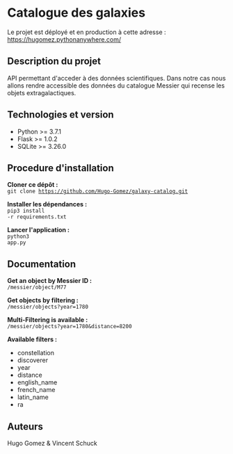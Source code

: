 # Catalogue des galaxies

Le projet est déployé et en production à cette adresse :<br>
https://hugomez.pythonanywhere.com/

## Description du projet

API permettant d'acceder à des données scientifiques. Dans notre cas nous allons rendre accessible des données du catalogue Messier qui recense les objets extragalactiques.

## Technologies et version
- Python >= 3.7.1
- Flask >= 1.0.2
- SQLite >= 3.26.0

## Procedure d'installation
**Cloner ce dépôt :**<br>
<code>git clone https://github.com/Hugo-Gomez/galaxy-catalog.git</code>

**Installer les dépendances :**<br>
<code>pip3 install -r requirements.txt</code>

**Lancer l'application :**<br>
<code>python3 app.py</code>

## Documentation

**Get an object by Messier ID :**<br>
<code>/messier/object/M77</code>

**Get objects by filtering :**<br>
<code>/messier/objects?year=1780</code>

**Multi-Filtering is available :**<br>
<code>/messier/objects?year=1780&distance=8200</code>

**Available filters :**
- constellation
- discoverer
- year
- distance
- english_name
- french_name
- latin_name
- ra

## Auteurs

Hugo Gomez & Vincent Schuck
